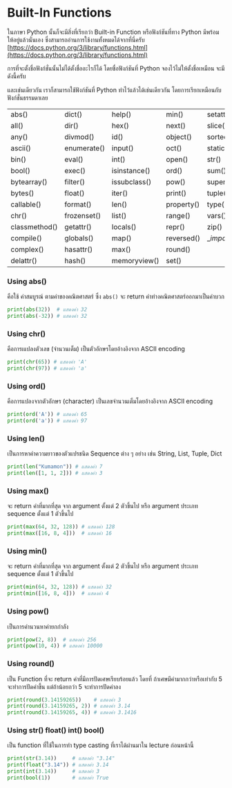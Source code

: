 # Built-In Functions
ในภาษา Python นั้นก็จะมีสิ่งที่เรียกว่า Built-in Function หรือฟังก์ชันที่ทาง Python มีพร้อมให้อยู่แล้วนั่นเอง ซึ่งสามารถอ่านการใช้งานทั้งหมดได้จากที่นี่ครับ
[https://docs.python.org/3/library/functions.html](https://docs.python.org/3/library/functions.html)

การที่จะตั้งชื่อฟังก์ชั่นนั้นไม่ได้ตั้งชื่ออะไรก็ได้ โดยชื่อฟังก์ชันที่ Python จองไว้ไม่ให้ตั้งชื่อเหมือน จะมีดังนี้ครับ

และเช่นเดียวกัน เราก็สามารถใช้ฟังก์ชันที่ Python ทำไว้แล้วได้เช่นเดียวกัน โดยการเรียกเหมือนกับฟังก์ชั่นธรรมดาเลย

|  |  |  |  |  |
| ------------- | ----------- | ------------ | ---------- | -------------- |
| abs()         | dict()      | help()       | min()      | setattr()      |
| all()         | dir()       | hex()        | next()     | slice()        |
| any()         | divmod()    | id()         | object()   | sorted()       |
| ascii()       | enumerate() | input()      | oct()      | staticmethod() |
| bin()         | eval()      | int()        | open()     | str()          |
| bool()        | exec()      | isinstance() | ord()      | sum()          |
| bytearray()   | filter()    | issubclass() | pow()      | super()        |
| bytes()       | float()     | iter()       | print()    | tuple()        |
| callable()    | format()    | len()        | property() | type()         |
| chr()         | frozenset() | list()       | range()    | vars()         |
| classmethod() | getattr()   | locals()     | repr()     | zip()          |
| compile()     | globals()   | map()        | reversed() | \__import__()   |
| complex()     | hasattr()   | max()        | round()    |                |
| delattr()     | hash()      | memoryview() | set()      |                |

### Using abs()
คือใช้ ค่าสมบูรณ์ ตามค่าของคณิตศาสตร์ ซึ่ง `abs()` จะ return ค่าท่างคณิตศาสตร์ออกมาเป็นค่าบวก<br>

```python
print(abs(32))  # แสดงค่า 32
print(abs(-32)) # แสดงค่า 32
```

### Using chr()
คือการเแปลงตัวเลข (จำนวนเต็ม) เป็นตัวอักษรโดยอ้างอิงจาก ASCII encoding

```python
print(chr(65)) # แสดงค่า 'A'
print(chr(97)) # แสดงค่า 'a'
```

### Using ord()
คือการแปลงจากตัวอักษร (character) เป็นเลขจำนวนเต็มโดยอ้างอิงจาก ASCII encoding

```python
print(ord('A')) # แสดงค่า 65
print(ord('a')) # แสดงค่า 97
```

### Using len()
เป็นการหาค่าความยาวของตัวแปรชนิด Sequence ต่าง ๆ อย่าง เช่น String, List, Tuple, Dict

```python
print(len("Kumamon")) # แสดงค่า 7
print(len([1, 1, 2])) # แสดงค่า 3
```

### Using max()
จะ return ค่าที่มากที่สุด จาก argument ตั้งแต่ 2 ตัวขึ้นไป หรือ argument ประเภท sequence ตั้งแต่ 1 ตัวขึ้นไป

```python
print(max(64, 32, 128)) # แสดงค่า 128
print(max([16, 8, 4]))  # แสดงค่า 16
```

### Using min()
จะ return ค่าที่มากที่สุด จาก argument ตั้งแต่ 2 ตัวขึ้นไป หรือ argument ประเภท sequence ตั้งแต่ 1 ตัวขึ้นไป

```python
print(min(64, 32, 128)) # แสดงค่า 32
print(min([16, 8, 4]))  # แสดงค่า 4
```

### Using pow()
เป็นการคำนวนหาค่ายกกำลัง

```python
print(pow(2, 8))  # แสดงค่า 256
print(pow(10, 4)) # แสดงค่า 10000
```

### Using round()
เป็น Function ที่จะ return ค่าที่มีการปัดเศษเรียบร้อยแล้ว โดยที่ ถ้าเศษมีค่ามากกว่าหรือเท่ากับ 5 จะทำการปัดค่าขึ้น แต่ถ้าน้อยกว่า 5 จะทำการปัดค่าลง

```python
print(round(3.14159265))    # แสดงค่า 3
print(round(3.14159265, 2)) # แสดงค่า 3.14
print(round(3.14159265, 4)) # แสดงค่า 3.1416
```

### Using str() float() int() bool()
เป็น function ที่ใช้ในการทำ type casting ที่เราได้ผ่านมาใน lecture ก่อนหน้านี้
```python
print(str(3.14))     # แสดงค่า "3.14"
print(float("3.14")) # แสดงค่า 3.14
print(int(3.14))     # แสดงค่า 3
print(bool(1))       # แสดงค่า True
```
